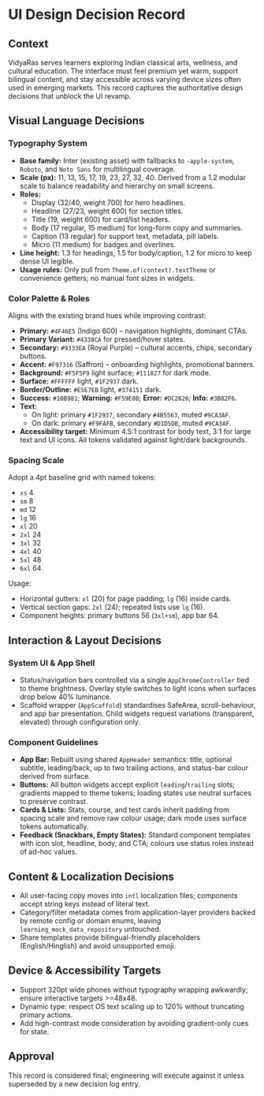# UI Design Decision Record

## Context
VidyaRas serves learners exploring Indian classical arts, wellness, and cultural education. The interface must feel premium yet warm, support bilingual content, and stay accessible across varying device sizes often used in emerging markets. This record captures the authoritative design decisions that unblock the UI revamp.

## Visual Language Decisions

### Typography System
- **Base family:** Inter (existing asset) with fallbacks to `-apple-system`, `Roboto`, and `Noto Sans` for multilingual coverage.
- **Scale (px):** 11, 13, 15, 17, 19, 23, 27, 32, 40. Derived from a 1.2 modular scale to balance readability and hierarchy on small screens.
- **Roles:**
  - Display (32/40, weight 700) for hero headlines.
  - Headline (27/23, weight 600) for section titles.
  - Title (19, weight 600) for card/list headers.
  - Body (17 regular, 15 medium) for long-form copy and summaries.
  - Caption (13 regular) for support text, metadata, pill labels.
  - Micro (11 medium) for badges and overlines.
- **Line height:** 1.3 for headings, 1.5 for body/caption, 1.2 for micro to keep dense UI legible.
- **Usage rules:** Only pull from `Theme.of(context).textTheme` or convenience getters; no manual font sizes in widgets.

### Color Palette & Roles
Aligns with the existing brand hues while improving contrast:
- **Primary:** `#4F46E5` (Indigo 600) – navigation highlights, dominant CTAs.
- **Primary Variant:** `#4338CA` for pressed/hover states.
- **Secondary:** `#9333EA` (Royal Purple) – cultural accents, chips, secondary buttons.
- **Accent:** `#F97316` (Saffron) – onboarding highlights, promotional banners.
- **Background:** `#F5F5F9` light surface; `#111827` for dark mode.
- **Surface:** `#FFFFFF` light, `#1F2937` dark.
- **Border/Outline:** `#E5E7EB` light, `#374151` dark.
- **Success:** `#10B981`; **Warning:** `#F59E0B`; **Error:** `#DC2626`; **Info:** `#3B82F6`.
- **Text:**
  - On light: primary `#1F2937`, secondary `#4B5563`, muted `#9CA3AF`.
  - On dark: primary `#F9FAFB`, secondary `#D1D5DB`, muted `#9CA3AF`.
- **Accessibility target:** Minimum 4.5:1 contrast for body text, 3:1 for large text and UI icons. All tokens validated against light/dark backgrounds.

### Spacing Scale
Adopt a 4pt baseline grid with named tokens:
- `xs` 4
- `sm` 8
- `md` 12
- `lg` 16
- `xl` 20
- `2xl` 24
- `3xl` 32
- `4xl` 40
- `5xl` 48
- `6xl` 64

Usage:
- Horizontal gutters: `xl` (20) for page padding; `lg` (16) inside cards.
- Vertical section gaps: `2xl` (24); repeated lists use `lg` (16).
- Component heights: primary buttons 56 (`3xl+sm`), app bar 64.

## Interaction & Layout Decisions

### System UI & App Shell
- Status/navigation bars controlled via a single `AppChromeController` tied to theme brightness. Overlay style switches to light icons when surfaces drop below 40% luminance.
- Scaffold wrapper (`AppScaffold`) standardises SafeArea, scroll-behaviour, and app bar presentation. Child widgets request variations (transparent, elevated) through configuration only.

### Component Guidelines
- **App Bar:** Rebuilt using shared `AppHeader` semantics: title, optional subtitle, leading/back, up to two trailing actions, and status-bar colour derived from surface.
- **Buttons:** All button widgets accept explicit `leading`/`trailing` slots; gradients mapped to theme tokens; loading states use neutral surfaces to preserve contrast.
- **Cards & Lists:** Stats, course, and test cards inherit padding from spacing scale and remove raw colour usage; dark mode uses surface tokens automatically.
- **Feedback (Snackbars, Empty States):** Standard component templates with icon slot, headline, body, and CTA; colours use status roles instead of ad-hoc values.

## Content & Localization Decisions
- All user-facing copy moves into `intl` localization files; components accept string keys instead of literal text.
- Category/filter metadata comes from application-layer providers backed by remote config or domain enums, leaving `learning_mock_data_repository` untouched.
- Share templates provide bilingual-friendly placeholders (English/Hinglish) and avoid unsupported emoji.

## Device & Accessibility Targets
- Support 320pt wide phones without typography wrapping awkwardly; ensure interactive targets >=48x48.
- Dynamic type: respect OS text scaling up to 120% without truncating primary actions.
- Add high-contrast mode consideration by avoiding gradient-only cues for state.

## Approval
This record is considered final; engineering will execute against it unless superseded by a new decision log entry.
